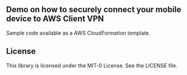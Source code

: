 ## Demo on how to securely connect your mobile device to AWS Client VPN

Sample code available as a AWS CloudFormation template.

## License

This library is licensed under the MIT-0 License. See the LICENSE file.
